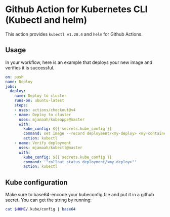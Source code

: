 # Github Action for Kubernetes CLI (Kubectl and helm)

This action provides `kubectl v1.28.4` and `helm` for Github Actions.

## Usage

In your workflow, here is an example that deploys your new image and verifies it is successful.

```yaml
on: push
name: Deploy
jobs:
  deploy:
    name: Deploy to cluster
    runs-on: ubuntu-latest
    steps:
    - uses: actions/checkout@v4
    - name: Deploy to cluster
      uses: mjamaah/kubeapps@master
      with:
        kube_config: ${{ secrets.kube_config }}
        command: set image --record deployment/<my-deploy> <my-container>=<my-image>:<new-tag>
        action: kubectl
    - name: Verify deployment
      uses: mjamaah/kubectl@master
      with:
        kube_config: ${{ secrets.kube_config }}
        command: '"rollout status deployment/<my-deploy>"'
        action: kubectl
```

## Kube configuration

Make sure to base64-encode your kubeconfig file and put it in a github secret.  You can get the string by running:

```bash
cat $HOME/.kube/config | base64
```
